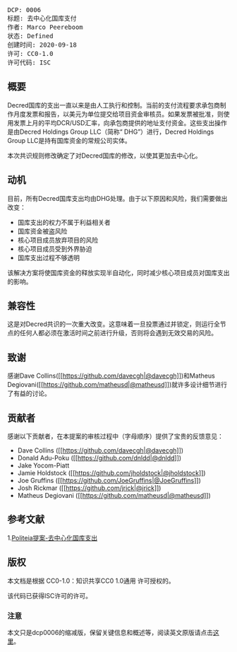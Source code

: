 <pre>
DCP: 0006
标题: 去中心化国库支付
作者: Marco Peereboom <marco@decred.org>
状态: Defined
创建时间: 2020-09-18
许可: CC0-1.0
许可代码: ISC
</pre>

## 概要

Decred国库的支出一直以来是由人工执行和控制。当前的支付流程要求承包商制作月度发票和报告，以美元为单位提交给项目资金审核员。如果发票被批准，则使用发票上月的平均DCR/USD汇率，向承包商提供的地址支付资金。这些支出操作是由Decred Holdings Group LLC（简称“ DHG”）进行，Decred Holdings Group LLC是持有国库资金的常规公司实体。

本次共识规则修改确定了对Decred国库的修改，以使其更加去中心化。

## 动机

目前，所有Decred国库支出均由DHG处理。由于以下原因和风险，我们需要做出改变：

* 国库支出的权力不属于利益相关者
* 国库资金被盗风险
* 核心项目成员放弃项目的风险
* 核心项目成员受到外界胁迫
* 国库支出过程不够透明

该解决方案将使国库资金的释放实现半自动化，同时减少核心项目成员对国库支出的影响。

## 兼容性

这是对Decred共识的一次重大改变。这意味着一旦投票通过并锁定，则运行全节点的任何人都必须在激活时间之前进行升级，否则将会遇到无效交易的风险。 

## 致谢

感谢Dave Collins([[https://github.com/davecgh|@davecgh]])和Matheus Degiovani([[https://github.com/matheusd|@matheusd]])就许多设计细节进行了有益的讨论。

## 贡献者

感谢以下贡献者，在本提案的审核过程中（字母顺序）提供了宝贵的反馈意见：

* Dave Collins ([[https://github.com/davecgh|@davecgh]])
* Donald Adu-Poku ([[https://github.com/dnldd|@dnldd]])
* Jake Yocom-Piatt
* Jamie Holdstock ([[https://github.com/jholdstock|@jholdstock]])
* Joe Gruffins ([[https://github.com/JoeGruffins|@JoeGruffins]])
* Josh Rickmar ([[https://github.com/jrick|@jrick]])
* Matheus Degiovani ([[https://github.com/matheusd|@matheusd]])

## 参考文献

1.[Politeia提案-去中心化国库支出](https://proposals.decred.org/proposals/c96290a)

## 版权

本文档是根据 CC0-1.0：知识共享CC0 1.0通用 许可授权的。

该代码已获得ISC许可的许可。

### 注意

本文只是dcp0006的缩减版，保留关键信息和概述等，阅读英文原版请点击[这里](https://github.com/marcopeereboom/dcps/blob/dcp-0006/dcp-0006/dcp-0006.mediawiki)。
